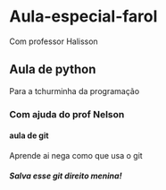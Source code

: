 # Aula-especial-farol
Com professor Halisson
## Aula de python
Para a tchurminha da programação
### Com ajuda do prof Nelson
#### aula de git 
Aprende ai nega como que usa o git
##### Salva esse git direito menina!
